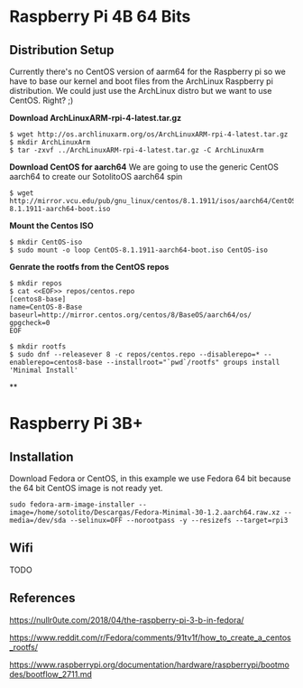 # Raspberry Pi 4B 64 Bits
## Distribution Setup
Currently there's no CentOS version of aarm64 for the Raspberry pi so we have to base our kernel and boot files from the ArchLinux Raspberry pi distribution.
We could just use the ArchLinux distro but we want to use CentOS. Right? ;)

**Download ArchLinuxARM-rpi-4-latest.tar.gz**
```
$ wget http://os.archlinuxarm.org/os/ArchLinuxARM-rpi-4-latest.tar.gz
$ mkdir ArchLinuxArm
$ tar -zxvf ../ArchLinuxARM-rpi-4-latest.tar.gz -C ArchLinuxArm
```

**Download CentOS for aarch64**
We are going to use the generic CentOS aarch64 to create our SotolitoOS aarch64 spin
```
$ wget http://mirror.vcu.edu/pub/gnu_linux/centos/8.1.1911/isos/aarch64/CentOS-8.1.1911-aarch64-boot.iso
```

**Mount the Centos ISO**
```
$ mkdir CentOS-iso
$ sudo mount -o loop CentOS-8.1.1911-aarch64-boot.iso CentOS-iso
```

**Genrate the rootfs from the CentOS repos**
```
$ mkdir repos
$ cat <<EOF>> repos/centos.repo
[centos8-base]
name=CentOS-8-Base
baseurl=http://mirror.centos.org/centos/8/BaseOS/aarch64/os/
gpgcheck=0
EOF

$ mkdir rootfs
$ sudo dnf --releasever 8 -c repos/centos.repo --disablerepo=* --enablerepo=centos8-base --installroot="`pwd`/rootfs" groups install 'Minimal Install'
```

**


# Raspberry Pi 3B+

## Installation
Download Fedora or CentOS, in this example we use Fedora 64 bit because the 64 bit CentOS image is not ready yet.

```
sudo fedora-arm-image-installer --image=/home/sotolito/Descargas/Fedora-Minimal-30-1.2.aarch64.raw.xz --media=/dev/sda --selinux=OFF --norootpass -y --resizefs --target=rpi3
```

## Wifi

TODO


## References
https://nullr0ute.com/2018/04/the-raspberry-pi-3-b-in-fedora/

https://www.reddit.com/r/Fedora/comments/91tv1f/how_to_create_a_centos_rootfs/

https://www.raspberrypi.org/documentation/hardware/raspberrypi/bootmodes/bootflow_2711.md
